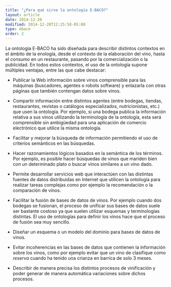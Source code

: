 ```yaml
---
title: "¿Para qué sirve la ontología E-BACO?"
layout: article
date: 2014-12-20
modified: 2014-12-20T12:25:58-05:00
type: ebaco
order: 2
---
```


La ontología E-BACO ha sido diseñada para describir distintos contextos en el ámbito de la enología, desde el contexto de la elaboración del vino, hasta el consumo en un restaurante, pasando por la comercialización o la publicidad. En todos estos contextos, el uso de la ontología supone múltiples ventajas, entre las que cabe destacar:

-   Publicar la Web información sobre vinos comprensible para las máquinas (buscadores, agentes o robots software) y enlazarla con otras páginas que también contengan datos sobre vinos. 

-   Compartir información entre distintos agentes (entre bodegas, tiendas, restaurantes, revistas o catálogos especializados, nutricionistas, etc.) que usen la ontología. Por ejemplo, si una bodega publica la información relativa a sus vinos utilizando la terminología de la ontología, esta será comprensible sin ambigüedad para una aplicación de comercio electrónico que utilice la misma ontología.

-   Facilitar y mejorar la búsqueda de información permitiendo el uso de criterios semánticos en las búsquedas.

-   Hacer razonamientos lógicos basados en la semántica de los términos. Por ejemplo, es posible hacer búsquedas de vinos que mariden bien con un determinado plato o buscar vinos similares a un vino dado.

-   Permite desarrollar servicios web que interactúen con las distintas fuentes de datos distribuidas en Internet que utilicen la ontología para realizar tareas complejas como por ejemplo la recomendación o la comparación de vinos.

-   Facilitar la fusión de bases de datos de vinos. Por ejemplo cuando dos bodegas se fusionan, el proceso de unificar sus bases de datos suele ser bastante costoso ya que suelen utilizar esquemas y terminologías distintas. El uso de ontologías para definir los vinos hace que el proceso de fusión sea muy sencillo.

-   Diseñar un esquema o un modelo del dominio para bases de datos de vinos.

-   Evitar incoherencias en las bases de datos que contienen la información sobre los vinos, como por ejemplo evitar que un vino de clasifique como *reserva* cuando ha tenido una crianza en barrica de solo 3 meses.

-   Describir de manera precisa los distintos procesos de vinificación y poder generar de manera automática variaciones sobre dichos procesos.
